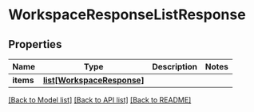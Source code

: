 # WorkspaceResponseListResponse

## Properties
Name | Type | Description | Notes
------------ | ------------- | ------------- | -------------
**items** | [**list[WorkspaceResponse]**](WorkspaceResponse.md) |  | 

[[Back to Model list]](../README.md#documentation-for-models) [[Back to API list]](../README.md#documentation-for-api-endpoints) [[Back to README]](../README.md)


